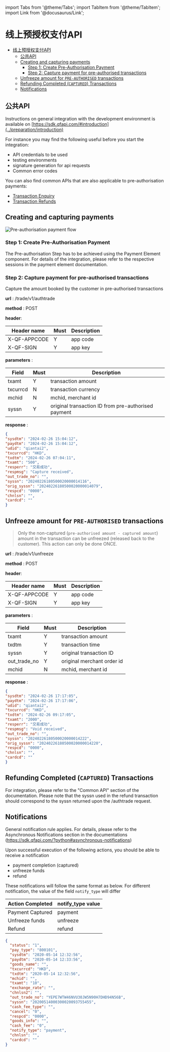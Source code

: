 import Tabs from '@theme/Tabs';
import TabItem from '@theme/TabItem';
import Link from '@docusaurus/Link';

# 线上预授权支付API
- [线上预授权支付API](#线上预授权支付api)
	- [公共API](#公共api)
	- [Creating and capturing payments](#creating-and-capturing-payments)
		- [Step 1: Create Pre-Authorisation Payment](#step-1-create-pre-authorisation-payment)
		- [Step 2: Capture payment for pre-authorised transactions](#step-2-capture-payment-for-pre-authorised-transactions)
	- [Unfreeze amount for `PRE-AUTHORISED` transactions](#unfreeze-amount-for-pre-authorised-transactions)
	- [Refunding Completed (`CAPTURED`) Transactions](#refunding-completed-captured-transactions)
	- [Notifications](#notifications)

## 公共API
Instructions on general integration with the development environment is available on [https://sdk.qfapi.com/#introduction](../preparation/introduction)

For instance you may find the following useful before you start the integration:

- API credentials to be used
- testing environments
- signature generation for api requests
- Common error codes

You can also find common APIs that are also applicable to pre-authorisation payments:

- [Transaction Enquiry](../common-api/transaction-enquiry)
- [Transaction Refunds](../common-api/refunds)

## Creating and capturing payments

![Pre-authorisation payment flow](https://www.plantuml.com/plantuml/png/XOynJWKX441xJZ6r2HUmCDzu0HihOp61mIM1WSpE57fwTv4biJ0_eHZ8UpouxOgYLelRSYIWslKB8kr1SjVSsBq_V83tJ_0gz6owDSdV51-X2tcSUpn1m33uFzmmNx2hoIc5t-b_z8sJ48s0pN72SAnafG3MPgoEcn8KIWejhOBRhVSc2Xr5CvOhw8WZd8Qxo54xlhOExjU5AcRE_0dSs8VfpVU0M_Aw-dPKhPOV)

### Step 1: Create Pre-Authorisation Payment

The Pre-authorisation Step has to be achieved using the Payment Element component. For details of the integration, please refer to the respective sessions in the payment element documentation.

### Step 2: Capture payment for pre-authorised transactions

Capture the amount booked by the customer in pre-authorised transactions

**url** :   /trade/v1/authtrade

**method** : POST

**header**:

| Header name | Must | Description |
| -------------- | ---- | ------------------ |
| X-QF-APPCODE | Y | app code |
| X-QF-SIGN | Y | app key |

**parameters** :

| Field          | Must | Description        |
| -------------- | ---- | ------------------ |
| txamt          | Y    | transaction amount |
| txcurrcd       | N    | transaction currency |
| mchid          | N    | mchid, merchant id |
| syssn          | Y    | original transaction ID from pre-authorised payment |

**response** :

```json
{
"sysdtm": "2024-02-26 15:04:12",
"paydtm": "2024-02-26 15:04:12",
"udid": "qiantai2",
"txcurrcd": "HKD",
"txdtm": "2024-02-26 07:04:11",
"txamt": "500",
"resperr": "交易成功",
"respmsg": "Capture received",
"out_trade_no": "",
"syssn": "20240226180500020000014116",
"orig_syssn": "20240226180500020000014079",
"respcd": "0000",
"chnlsn": "",
"cardcd": ""
}
```

## Unfreeze amount for `PRE-AUTHORISED` transactions

>Only the non-captured (`pre-authorised amount - captured amount`) amount in the transaction can be unfreezed (released back to the customer). This action can only be done ONCE.

**url** :   /trade/v1/unfreeze

**method** : POST

**header**:

| Header name | Must | Description |
| -------------- | ---- | ------------------ |
| X-QF-APPCODE | Y | app code |
| X-QF-SIGN | Y | app key |

**parameters** :

| Field          | Must | Description        |
| -------------- | ---- | ------------------ |
| txamt          | Y    | transaction amount      |
| txdtm          | Y    | transaction time         |
| syssn          | Y    | original transaction ID |
| out_trade_no   | Y    | original merchant order id |
| mchid          | N    | mchid, merchant id |

**response** :

```json
{
"sysdtm": "2024-02-26 17:17:05",
"paydtm": "2024-02-26 17:17:06",
"udid": "qiantai2",
"txcurrcd": "HKD",
"txdtm": "2024-02-26 09:17:05",
"txamt": "2000",
"resperr": "交易成功",
"respmsg": "Void received",
"out_trade_no": "",
"syssn": "20240226180500020000014222",
"orig_syssn": "20240226180500020000014220",
"respcd": "0000",
"chnlsn": "",
"cardcd": ""
}
```

## Refunding Completed (`CAPTURED`) Transactions

For integration, please refer to the "Common API" section of the documentation. Please note that the syssn used in the refund transaction should correspond to the syssn returned upon the /authtrade request.

## Notifications

General notification rule applies. For details, please refer to the Asynchronous Notifications section in the documentations (https://sdk.qfapi.com/?python#asynchronous-notifications)

Upon successful execution of the following actions, you should be able to receive a notification

- payment completion (captured)
- unfreeze funds
- refund

These notifications will follow the same format as below. For different notification, the value of the field `notify_type` will differ

| Action Completed | notify_type value |
| -------------- | ------------------ |
| Payment Captured | payment |
| Unfreeze funds | unfreeze |
| Refund | refund |

```json
{
  "status": "1",
  "pay_type": "800101",
  "sysdtm": "2020-05-14 12:32:56",
  "paydtm": "2020-05-14 12:33:56",
  "goods_name": "",
  "txcurrcd": "HKD",
  "txdtm": "2020-05-14 12:32:56",
  "mchid": "",
  "txamt": "10",
  "exchange_rate": "",
  "chnlsn2": "",
  "out_trade_no": "YEPE7WTW46NVU30JW5N90H7DHD94N56B",
  "syssn": "20200514000300020093755455",
  "cash_fee_type": "",
  "cancel": "0",
  "respcd": "0000",
  "goods_info": "",
  "cash_fee": "0",
  "notify_type": "payment",
  "chnlsn": "",
  "cardcd": ""
}
```
